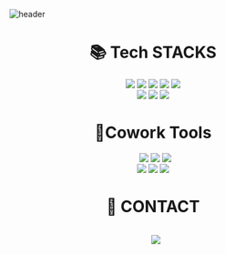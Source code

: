 ![header](https://capsule-render.vercel.app/api?type=waving&color=auto&height=300&section=header&text=Myongdol&fontSize=90)

<div align=center><h1>📚 Tech STACKS</h1></div>

<div align=center> 
  <img src="https://img.shields.io/badge/html5-E34F26?style=for-the-badge&logo=html5&logoColor=white"> 
  <img src="https://img.shields.io/badge/css-1572B6?style=for-the-badge&logo=css3&logoColor=white"> 
  <img src="https://img.shields.io/badge/javascript-F7DF1E?style=for-the-badge&logo=javascript&logoColor=black"> 
  <img src="https://img.shields.io/badge/react-61DAFB?style=for-the-badge&logo=react&logoColor=black">
  <img src="https://img.shields.io/badge/typescript-3178C6?style=for-the-badge&logo=react&logoColor=white">
  <br>
  
  <img src="https://img.shields.io/badge/redux-764ABC?style=for-the-badge&logo=redux&logoColor=black">
  <img src="https://img.shields.io/badge/styledcomponents-DB7093?style=for-the-badge&logo=styledcomponents&logoColor=black">
  <img src="https://img.shields.io/badge/bootstrap-7952B3?style=for-the-badge&logo=bootstrap&logoColor=white">
  <br>
</div>

<div align=center><h1>🔨Cowork Tools</h1></div>
  <div align=center>
  &nbsp
  <img src="https://img.shields.io/badge/github-181717?style=for-the-badge&logo=github&logoColor=white">
  <img src="https://img.shields.io/badge/git-F05032?style=for-the-badge&logo=git&logoColor=white">
  <img src="https://img.shields.io/badge/fontawesome-339AF0?style=for-the-badge&logo=fontawesome&logoColor=white">
  <br>

   <img src="https://img.shields.io/badge/slack-4A154B?style=for-the-badge&logo=fontawesome&logoColor=white">
   <img src="https://img.shields.io/badge/discord-5865F2?style=for-the-badge&logo=fontawesome&logoColor=white">
   <img src="https://img.shields.io/badge/notion-000000?style=for-the-badge&logo=fontawesome&logoColor=white">
   </div>
</div>



<div align=center><h1>🌟 CONTACT</h1></div>
<div align=center>
  <h2>
  &nbsp
 <a href="mailto:myongdol132@gmail.com"><img src="https://img.shields.io/badge/Gmail-d14836?style=flat-square&logo=Gmail&logoColor=white&link=myongdol132@gmail.com"/></a>
  </h2>
</div>

